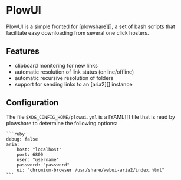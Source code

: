 # PlowUI

PlowUI is a simple fronted for [plowshare][], a set of
bash scripts that facilitate easy downloading from
several one click hosters.

## Features

*   clipboard monitoring for new links
*   automatic resolution of link status (online/offline)
*   automatic recursive resolution of folders
*   support for sending links to an [aria2][] instance

## Configuration

The file `$XDG_CONFIG_HOME/plowui.yml` is a [YAML][] file
that is read by plowshare to determine the following options:

    ```ruby
    debug: false
    aria:
        host: "localhost"
        port: 6800
        user: "username"
        password: "password"
        ui: "chromium-browser /usr/share/webui-aria2/index.html"
    ```


